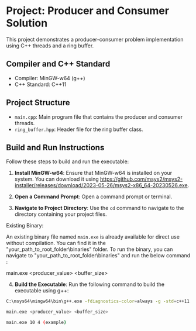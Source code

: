 # Project: Producer and Consumer Solution

This project demonstrates a producer-consumer problem implementation using C++ threads and a ring buffer.

## Compiler and C++ Standard

- Compiler: MinGW-w64 (g++)
- C++ Standard: C++11

## Project Structure


- `main.cpp`: Main program file that contains the producer and consumer threads.
- `ring_buffer.hpp`: Header file for the ring buffer class.

## Build and Run Instructions

Follow these steps to build and run the executable:

1. **Install MinGW-w64**:
   Ensure that MinGW-w64 is installed on your system. You can download it using https://github.com/msys2/msys2-installer/releases/download/2023-05-26/msys2-x86_64-20230526.exe.

2. **Open a Command Prompt**:
   Open a command prompt or terminal.

3. **Navigate to Project Directory**:
   Use the `cd` command to navigate to the directory containing your project files.

Existing Binary: 

An existing binary file named `main.exe` is already available for direct use without compilation.
You can find it in the "your_path_to_root_folder\binaries" folder.
To run the binary, you can navigate to "your_path_to_root_folder\binaries" and run the below command :

main.exe <producer_value> <buffer_size>

4. **Build the Executable**:
Run the following command to build the executable using g++:

```sh
C:\msys64\mingw64\bin\g++.exe -fdiagnostics-color=always -g -std=c++11 main.cpp -o main.exe

main.exe <producer_value> <buffer_size>

main.exe 10 4 (example)






